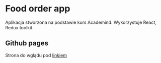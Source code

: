 # Food order app

Aplikacja stworzona na podstawie kurs Academind.
Wykorzystuje React, Redux toolkit.

## Github pages

Strona do wglądu pod [linkiem](https://google.com)
